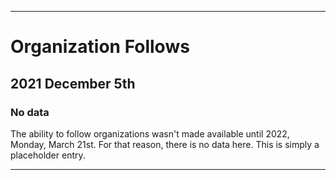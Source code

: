 
***

# Organization Follows

## 2021 December 5th

### No data

The ability to follow organizations wasn't made available until 2022, Monday, March 21st. For that reason, there is no data here. This is simply a placeholder entry.

***
